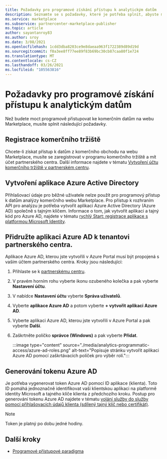 ```yaml
---
title: Požadavky pro programové získání přístupu k analytickým datům
description: Seznamte se s požadavky, které je potřeba splnit, abyste mohli programově přistupovat ke komerčním datům na webu Marketplace.
ms.service: marketplace
ms.subservice: partnercenter-marketplace-publisher
ms.topic: article
author: sayantanroy83
ms.author: sroy
ms.date: 3/08/2021
ms.openlocfilehash: 1cdd3dba8203ce9e8daeaa963f1722389d89d19d
ms.sourcegitcommit: f0a3ee8ff77ee89f83b69bc30cb87caa80f1e724
ms.translationtype: MT
ms.contentlocale: cs-CZ
ms.lasthandoff: 03/26/2021
ms.locfileid: "105563816"
---
```

# <a name="prerequisites-to-programmatically-access-analytics-data"></a>Požadavky pro programové získání přístupu k analytickým datům

Než budete moct programově přistupovat ke komerčním datům na webu Marketplace, musíte splnit následující požadavky.

## <a name="commercial-marketplace-enrollment"></a>Registrace komerčního tržiště

Chcete-li získat přístup k datům z komerčního obchodu na webu Marketplace, musíte se zaregistrovat v programu komerčního tržiště a mít účet partnerského centra. Další informace najdete v tématu [Vytvoření účtu komerčního tržiště v partnerském centru](./partner-center-portal/create-account.md).

## <a name="create-azure-active-directory-application"></a>Vytvoření aplikace Azure Active Directory

Přihlašovací údaje pro běžné uživatele nelze použít pro programový přístup k datům analýzy komerčního webu Marketplace. Pro přístup k rozhraním API pro analýzu je potřeba vytvořit aplikaci Azure Active Directory (Azure AD) společně s tajným klíčem. Informace o tom, jak vytvořit aplikaci a tajný kód pro Azure AD, najdete v tématu [rychlý Start: registrace aplikace s platformou Microsoft Identity](../active-directory/develop/quickstart-register-app.md).

## <a name="associate-the-azure-ad-application-to-the-partner-center-tenant"></a>Přidružte aplikaci Azure AD k tenantovi partnerského centra.

Aplikace Azure AD, kterou jste vytvořili v Azure Portal musí být propojená s vaším účtem partnerského centra. Kroky jsou následující:

1. Přihlaste se k [partnerskému centru](https://partner.microsoft.com/dashboard).
1. V pravém horním rohu vyberte ikonu ozubeného kolečka a pak vyberte **Nastavení účtu**.
1. V nabídce **Nastavení účtu** vyberte **Správa uživatelů**.
1. Vyberte **aplikace Azure AD** a potom vyberte **+ vytvořit aplikaci Azure AD**.
1. Vyberte aplikaci Azure AD, kterou jste vytvořili v Azure Portal a pak vyberte **Další**.
1. Zaškrtněte políčko **správce (Windows)** a pak vyberte **Přidat**.

    :::image type="content" source="./media/analytics-programmatic-access/azure-ad-roles.png" alt-text="Popisuje stránku vytvořit aplikaci Azure AD pomocí zaškrtávacích políček pro výběr rolí.":::

## <a name="generate-an-azure-ad-token"></a>Generování tokenu Azure AD

Je potřeba vygenerovat token Azure AD pomocí ID aplikace (klienta). Toto ID pomáhá jednoznačně identifikovat vaši klientskou aplikaci na platformě identity Microsoft a tajného klíče klienta z předchozího kroku. Postup pro generování tokenu Azure AD najdete v tématu [volání služby do služby pomocí přihlašovacích údajů klienta (sdílený tajný klíč nebo certifikát)](../active-directory/azuread-dev/v1-oauth2-client-creds-grant-flow.md).

> [!NOTE]
> Token je platný po dobu jedné hodiny.

## <a name="next-steps"></a>Další kroky

- [Programové přístupové paradigma](analytics-programmatic-access.md)